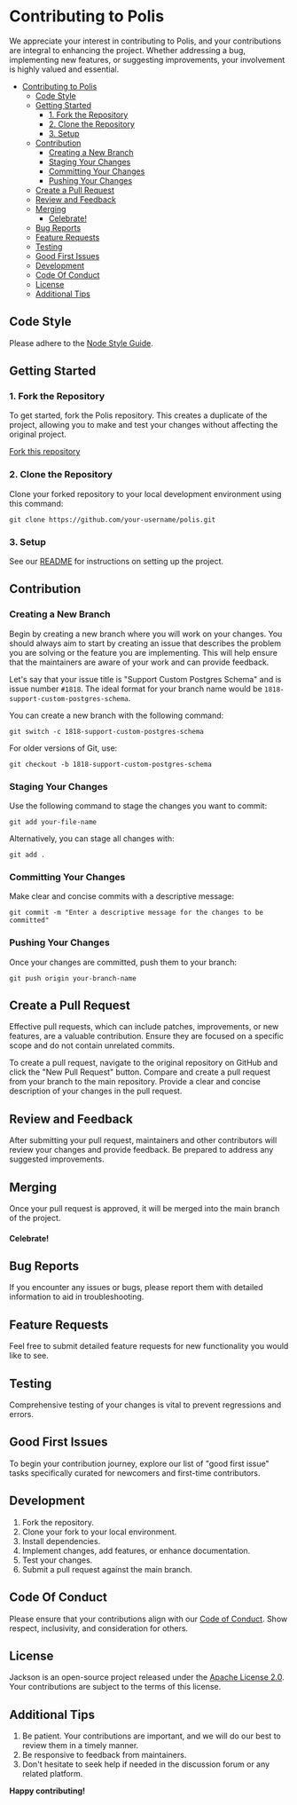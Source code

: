 # Contributing to Polis

We appreciate your interest in contributing to Polis, and your contributions are integral to enhancing the project. Whether addressing a bug, implementing new features, or suggesting improvements, your involvement is highly valued and essential.

- [Contributing to Polis](#contributing-to-polis)
  - [Code Style](#code-style)
  - [Getting Started](#getting-started)
    - [1. Fork the Repository](#1-fork-the-repository)
    - [2. Clone the Repository](#2-clone-the-repository)
    - [3. Setup](#3-setup)
  - [Contribution](#contribution)
    - [Creating a New Branch](#creating-a-new-branch)
    - [Staging Your Changes](#staging-your-changes)
    - [Committing Your Changes](#committing-your-changes)
    - [Pushing Your Changes](#pushing-your-changes)
  - [Create a Pull Request](#create-a-pull-request)
  - [Review and Feedback](#review-and-feedback)
  - [Merging](#merging)
    - [Celebrate!](#celebrate)
  - [Bug Reports](#bug-reports)
  - [Feature Requests](#feature-requests)
  - [Testing](#testing)
  - [Good First Issues](#good-first-issues)
  - [Development](#development)
  - [Code Of Conduct](#code-of-conduct)
  - [License](#license)
  - [Additional Tips](#additional-tips)

## Code Style

Please adhere to the [Node Style Guide](https://github.com/felixge/node-style-guide).

## Getting Started

### 1. Fork the Repository

To get started, fork the Polis repository. This creates a duplicate of the project, allowing you to make and test your changes without affecting the original project.

[Fork this repository](https://github.com/ory/polis/fork)

### 2. Clone the Repository

Clone your forked repository to your local development environment using this command:

```shell
git clone https://github.com/your-username/polis.git
```

### 3. Setup

See our [README](README.md) for instructions on setting up the project.

## Contribution

### Creating a New Branch

Begin by creating a new branch where you will work on your changes. You should always aim to start by creating an issue that describes the problem you are solving or the feature you are implementing. This will help ensure that the maintainers are aware of your work and can provide feedback.

Let's say that your issue title is "Support Custom Postgres Schema" and is issue number `#1818`. The ideal format for your branch name would be `1818-support-custom-postgres-schema`.

You can create a new branch with the following command:

```shell
git switch -c 1818-support-custom-postgres-schema
```

For older versions of Git, use:

```shell
git checkout -b 1818-support-custom-postgres-schema
```

### Staging Your Changes

Use the following command to stage the changes you want to commit:

```shell
git add your-file-name
```

Alternatively, you can stage all changes with:

```shell
git add .
```

### Committing Your Changes

Make clear and concise commits with a descriptive message:

```shell
git commit -m "Enter a descriptive message for the changes to be committed"
```

### Pushing Your Changes

Once your changes are committed, push them to your branch:

```shell
git push origin your-branch-name
```

## Create a Pull Request

Effective pull requests, which can include patches, improvements, or new features, are a valuable contribution. Ensure they are focused on a specific scope and do not contain unrelated commits.

To create a pull request, navigate to the original repository on GitHub and click the "New Pull Request" button. Compare and create a pull request from your branch to the main repository. Provide a clear and concise description of your changes in the pull request.

## Review and Feedback

After submitting your pull request, maintainers and other contributors will review your changes and provide feedback. Be prepared to address any suggested improvements.

## Merging

Once your pull request is approved, it will be merged into the main branch of the project.

#### Celebrate!

## Bug Reports

If you encounter any issues or bugs, please report them with detailed information to aid in troubleshooting.

## Feature Requests

Feel free to submit detailed feature requests for new functionality you would like to see.

## Testing

Comprehensive testing of your changes is vital to prevent regressions and errors.

## Good First Issues

To begin your contribution journey, explore our list of "good first issue" tasks specifically curated for newcomers and first-time contributors.

## Development

1. Fork the repository.
2. Clone your fork to your local environment.
3. Install dependencies.
4. Implement changes, add features, or enhance documentation.
5. Test your changes.
6. Submit a pull request against the main branch.

## Code Of Conduct

Please ensure that your contributions align with our [Code of Conduct](https://github.com/ory/polis/blob/main/CODE_OF_CONDUCT.md). Show respect, inclusivity, and consideration for others.

## License

Jackson is an open-source project released under the [Apache License 2.0](https://github.com/ory/polis/blob/main/LICENSE). Your contributions are subject to the terms of this license.

## Additional Tips

1. Be patient. Your contributions are important, and we will do our best to review them in a timely manner.
2. Be responsive to feedback from maintainers.
3. Don't hesitate to seek help if needed in the discussion forum or any related platform.

**Happy contributing!**
